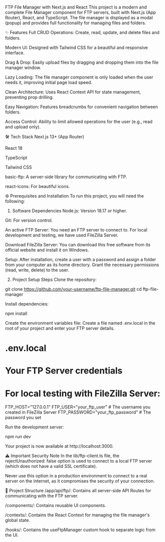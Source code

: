 FTP File Manager with Next.js and React
This project is a modern and complete File Manager component for FTP servers, built with Next.js (App Router), React, and TypeScript. The file manager is displayed as a modal (popup) and provides full functionality for managing files and folders.

<!-- Place a screenshot of your project here -->

✨ Features
Full CRUD Operations: Create, read, update, and delete files and folders.

Modern UI: Designed with Tailwind CSS for a beautiful and responsive interface.

Drag & Drop: Easily upload files by dragging and dropping them into the file manager window.

Lazy Loading: The file manager component is only loaded when the user needs it, improving initial page load speed.

Clean Architecture: Uses React Context API for state management, preventing prop drilling.

Easy Navigation: Features breadcrumbs for convenient navigation between folders.

Access Control: Ability to limit allowed operations for the user (e.g., read and upload only).

🛠️ Tech Stack
Next.js 13+ (App Router)

React 18

TypeScript

Tailwind CSS

basic-ftp: A server-side library for communicating with FTP.

react-icons: For beautiful icons.

⚙️ Prerequisites and Installation
To run this project, you will need the following:

1. Software Dependencies
Node.js: Version 18.17 or higher.

Git: For version control.

An active FTP Server: You need an FTP server to connect to. For local development and testing, we have used FileZilla Server.

Download FileZilla Server: You can download this free software from its official website and install it on Windows.

Setup: After installation, create a user with a password and assign a folder from your computer as its home directory. Grant the necessary permissions (read, write, delete) to the user.

2. Project Setup Steps
Clone the repository:

git clone https://github.com/your-username/ftp-file-manager.git
cd ftp-file-manager

Install dependencies:

npm install

Create the environment variables file:
Create a file named .env.local in the root of your project and enter your FTP server details.

# .env.local

# Your FTP Server credentials
# For local testing with FileZilla Server:
FTP_HOST="127.0.0.1"
FTP_USER="your_ftp_user"      # The username you created in FileZilla Server
FTP_PASSWORD="your_ftp_password" # The password you set

Run the development server:

npm run dev

Your project is now available at http://localhost:3000.

⚠️ Important Security Note
In the lib/ftp-client.ts file, the rejectUnauthorized: false option is used to connect to a local FTP server (which does not have a valid SSL certificate).

Never use this option in a production environment to connect to a real server on the internet, as it compromises the security of your connection.

📂 Project Structure
/app/api/ftp/: Contains all server-side API Routes for communicating with the FTP server.

/components/: Contains reusable UI components.

/contexts/: Contains the React Context for managing the file manager's global state.

/hooks/: Contains the useFtpManager custom hook to separate logic from the UI.
